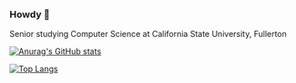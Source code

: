 ### Howdy 👋
Senior studying Computer Science at California State University, Fullerton

[![Anurag's GitHub stats](https://github-readme-stats.vercel.app/api?username=slimsloth&show_icons=true&theme=tokyonight)](https://github.com/anuraghazra/github-readme-stats)

[![Top Langs](https://github-readme-stats.vercel.app/api/top-langs/?username=slimsloth&layout=compact&theme=tokyonight)](https://github.com/anuraghazra/github-readme-stats)
